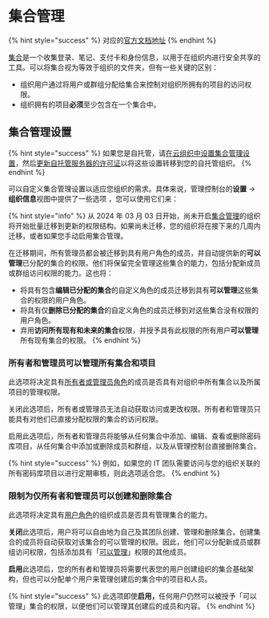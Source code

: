 # 集合管理

{% hint style="success" %}
对应的[官方文档地址](https://bitwarden.com/help/collection-management/)
{% endhint %}

[集合](../../organizations/collections.md)是一个收集登录、笔记、支付卡和身份信息，以用于在组织内进行安全共享的工具。可以将集合视为等效于组织的文件夹，但有一些关键的区别：

* 组织用户通过将用户或群组分配给集合来控制对组织所拥有的项目的访问权限。
* 组织拥有的项目**必须**至少包含在一个集合中。

## 集合管理设置 <a href="#collection-management-settings" id="collection-management-settings"></a>

{% hint style="success" %}
如果您是自托管，请[在云组织中设置集合管理设置](collection-management.md)，然后[更新自托管服务器的许可证](../../self-hosting/licensing-for-paid-features.md#update-organization-license)以将这些设置转移到您的自托管组织。
{% endhint %}

可以自定义集合管理设置以适应您组织的需求。具体来说，管理控制台的**设置** →  **组织信息**视图中提供了一些选项  ，您可以使用它们来：

{% hint style="info" %}
从 2024 年 03 月 03 日开始，尚未开启[集合管理](collection-management.md)的组织将开始批量迁移到更新的权限结构。如果尚未迁移，您的组织将在接下来的几周内迁移，或者如果您手动启用集合管理。

在迁移期间，所有管理员都会被迁移到具有用户角色的成员，并自动提供新的**可以管理**已分配的集合的权限。他们将保留完全管理这些集合的能力，包括分配新成员或群组访问权限的能力。这也将：

* 将具有包含**编辑已分配的集合**的自定义角色的成员迁移到具有**可以管理**这些集合的权限的用户角色。
* 将具有仅**删除已分配的集合**的自定义角色的成员迁移到对这些集合没有权限的用户角色。
* 弃用**访问所有现有和未来的集合**权限，并授予具有此权限的所有用户**可以管理**所有现有集合的权限。
{% endhint %}

### 所有者和管理员可以管理所有集合和项目 <a href="#owners-and-admins-can-manage-all-collections-and-items" id="owners-and-admins-can-manage-all-collections-and-items"></a>

此选项将决定具有[所有者或管理员角色](../user-management/member-roles-and-permissions.md)的成员是否具有对组织中所有集合以及所属项目的管理权限。

关闭此选项后，所有者或管理员无法自动获取访问或更改权限。所有者和管理员只能具有对他们已直接分配权限的集合的访问权限。

启用此选项后，所有者和管理员将能够从任何集合中添加、编辑、查看或删除密码库项目，从任何集合中添加或删除成员和群组，以及从管理控制台直接删除集合。

{% hint style="success" %}
例如，如果您的 IT 团队需要访问与您的组织关联的所有密码库项目以进行定期审核，则此选项适合您。
{% endhint %}

### 限制为仅所有者和管理员可以创建和删除集合 <a href="#limit-collection-creation-and-deletion-to-owners-and-admins" id="limit-collection-creation-and-deletion-to-owners-and-admins"></a>

此选项将决定具有[用户角色](../user-management/member-roles-and-permissions.md)的组织成员是否具有管理集合的能力。

**关闭**此选项后，用户将可以自由地为自己及其团队创建、管理和删除集合。创建集合的成员将自动获取对该集合的可以管理的权限。因此，他们可以分配新成员或群组访问权限，包括添加具有「[可以管理](../user-management/member-roles-and-permissions.md)」权限的其他成员。

**启用**此选项后，您的所有者和管理员将需要代表您的用户创建组织的集合基础架构，但也可以分配单个用户来管理创建后的集合中的项目和人员。

{% hint style="success" %}
此选项即使**启用，**&#x4EFB;何用户仍然可以被授予「可以管理」集合的权限，以便他们可以管理其创建后的成员和内容。
{% endhint %}
